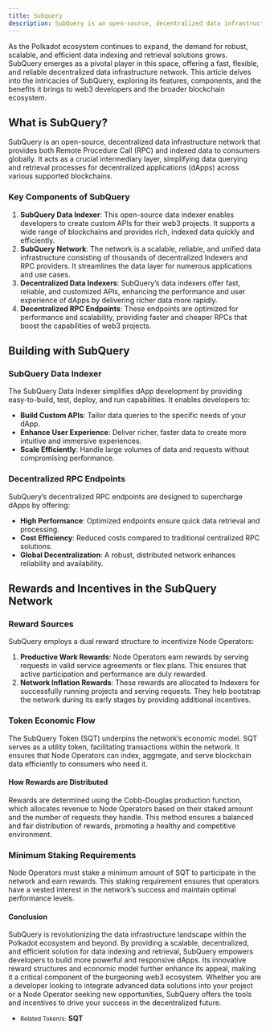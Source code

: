 ```yaml
---
title: Subquery
description: SubQuery is an open-source, decentralized data infrastructure network that provides both Remote Procedure Call (RPC) and indexed data.
---
```


As the Polkadot ecosystem continues to expand, the demand for robust, scalable, and efficient data indexing and retrieval solutions grows. SubQuery emerges as a pivotal player in this space, offering a fast, flexible, and reliable decentralized data infrastructure network. This article delves into the intricacies of SubQuery, exploring its features, components, and the benefits it brings to web3 developers and the broader blockchain ecosystem.

## What is SubQuery?
SubQuery is an open-source, decentralized data infrastructure network that provides both Remote Procedure Call (RPC) and indexed data to consumers globally. It acts as a crucial intermediary layer, simplifying data querying and retrieval processes for decentralized applications (dApps) across various supported blockchains.

### Key Components of SubQuery
1. **SubQuery Data Indexer**: This open-source data indexer enables developers to create custom APIs for their web3 projects. It supports a wide range of blockchains and provides rich, indexed data quickly and efficiently.
2. **SubQuery Network**: The network is a scalable, reliable, and unified data infrastructure consisting of thousands of decentralized Indexers and RPC providers. It streamlines the data layer for numerous applications and use cases.
3. **Decentralized Data Indexers**: SubQuery’s data indexers offer fast, reliable, and customized APIs, enhancing the performance and user experience of dApps by delivering richer data more rapidly.
4. **Decentralized RPC Endpoints**: These endpoints are optimized for performance and scalability, providing faster and cheaper RPCs that boost the capabilities of web3 projects.

## Building with SubQuery
### SubQuery Data Indexer
The SubQuery Data Indexer simplifies dApp development by providing easy-to-build, test, deploy, and run capabilities. It enables developers to:
- **Build Custom APIs**: Tailor data queries to the specific needs of your dApp.
- **Enhance User Experience**: Deliver richer, faster data to create more intuitive and immersive experiences.
- **Scale Efficiently**: Handle large volumes of data and requests without compromising performance.

### Decentralized RPC Endpoints
SubQuery’s decentralized RPC endpoints are designed to supercharge dApps by offering:
- **High Performance**: Optimized endpoints ensure quick data retrieval and processing.
- **Cost Efficiency**: Reduced costs compared to traditional centralized RPC solutions.
- **Global Decentralization**: A robust, distributed network enhances reliability and availability.

## Rewards and Incentives in the SubQuery Network
### Reward Sources
SubQuery employs a dual reward structure to incentivize Node Operators:
1. **Productive Work Rewards**: Node Operators earn rewards by serving requests in valid service agreements or flex plans. This ensures that active participation and performance are duly rewarded.
2. **Network Inflation Rewards**: These rewards are allocated to Indexers for successfully running projects and serving requests. They help bootstrap the network during its early stages by providing additional incentives.

### Token Economic Flow
The SubQuery Token (SQT) underpins the network’s economic model. SQT serves as a utility token, facilitating transactions within the network. It ensures that Node Operators can index, aggregate, and serve blockchain data efficiently to consumers who need it.

#### How Rewards are Distributed
Rewards are determined using the Cobb-Douglas production function, which allocates revenue to Node Operators based on their staked amount and the number of requests they handle. This method ensures a balanced and fair distribution of rewards, promoting a healthy and competitive environment.

### Minimum Staking Requirements
Node Operators must stake a minimum amount of SQT to participate in the network and earn rewards. This staking requirement ensures that operators have a vested interest in the network’s success and maintain optimal performance levels.

#### Conclusion
SubQuery is revolutionizing the data infrastructure landscape within the Polkadot ecosystem and beyond. By providing a scalable, decentralized, and efficient solution for data indexing and retrieval, SubQuery empowers developers to build more powerful and responsive dApps. Its innovative reward structures and economic model further enhance its appeal, making it a critical component of the burgeoning web3 ecosystem.
Whether you are a developer looking to integrate advanced data solutions into your project or a Node Operator seeking new opportunities, SubQuery offers the tools and incentives to drive your success in the decentralized future.
- <small>Related Token/s:</small> **SQT**
